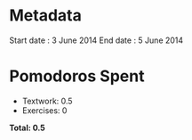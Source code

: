 Metadata
========
Start date : 3 June 2014
End date : 5 June 2014

Pomodoros Spent
==============
- Textwork: 0.5
- Exercises: 0

**Total: 0.5**
